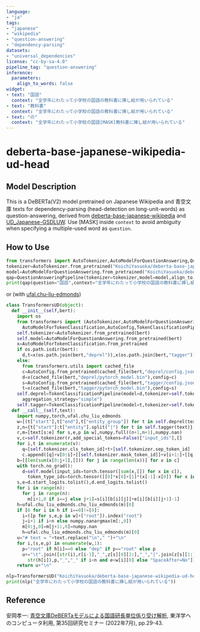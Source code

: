 ```yaml
---
language:
- "ja"
tags:
- "japanese"
- "wikipedia"
- "question-answering"
- "dependency-parsing"
datasets:
- "universal_dependencies"
license: "cc-by-sa-4.0"
pipeline_tag: "question-answering"
inference:
  parameters:
    align_to_words: false
widget:
- text: "国語"
  context: "全学年にわたって小学校の国語の教科書に挿し絵が用いられている"
- text: "教科書"
  context: "全学年にわたって小学校の国語の教科書に挿し絵が用いられている"
- text: "の"
  context: "全学年にわたって小学校の国語[MASK]教科書に挿し絵が用いられている"
---
```


# deberta-base-japanese-wikipedia-ud-head

## Model Description

This is a DeBERTa(V2) model pretrained on Japanese Wikipedia and 青空文庫 texts for dependency-parsing (head-detection on long-unit-words) as question-answering, derived from [deberta-base-japanese-wikipedia](https://huggingface.co/KoichiYasuoka/deberta-base-japanese-wikipedia) and [UD_Japanese-GSDLUW](https://github.com/UniversalDependencies/UD_Japanese-GSDLUW). Use [MASK] inside `context` to avoid ambiguity when specifying a multiple-used word as `question`.

## How to Use

```py
from transformers import AutoTokenizer,AutoModelForQuestionAnswering,QuestionAnsweringPipeline
tokenizer=AutoTokenizer.from_pretrained("KoichiYasuoka/deberta-base-japanese-wikipedia-ud-head")
model=AutoModelForQuestionAnswering.from_pretrained("KoichiYasuoka/deberta-base-japanese-wikipedia-ud-head")
qap=QuestionAnsweringPipeline(tokenizer=tokenizer,model=model,align_to_words=False)
print(qap(question="国語",context="全学年にわたって小学校の国語の教科書に挿し絵が用いられている"))
```

or (with [ufal.chu-liu-edmonds](https://pypi.org/project/ufal.chu-liu-edmonds/))

```py
class TransformersUD(object):
  def __init__(self,bert):
    import os
    from transformers import (AutoTokenizer,AutoModelForQuestionAnswering,
      AutoModelForTokenClassification,AutoConfig,TokenClassificationPipeline)
    self.tokenizer=AutoTokenizer.from_pretrained(bert)
    self.model=AutoModelForQuestionAnswering.from_pretrained(bert)
    x=AutoModelForTokenClassification.from_pretrained
    if os.path.isdir(bert):
      d,t=x(os.path.join(bert,"deprel")),x(os.path.join(bert,"tagger"))
    else:
      from transformers.utils import cached_file
      c=AutoConfig.from_pretrained(cached_file(bert,"deprel/config.json"))
      d=x(cached_file(bert,"deprel/pytorch_model.bin"),config=c)
      s=AutoConfig.from_pretrained(cached_file(bert,"tagger/config.json"))
      t=x(cached_file(bert,"tagger/pytorch_model.bin"),config=s)
    self.deprel=TokenClassificationPipeline(model=d,tokenizer=self.tokenizer,
      aggregation_strategy="simple")
    self.tagger=TokenClassificationPipeline(model=t,tokenizer=self.tokenizer)
  def __call__(self,text):
    import numpy,torch,ufal.chu_liu_edmonds
    w=[(t["start"],t["end"],t["entity_group"]) for t in self.deprel(text)]
    z,n={t["start"]:t["entity"].split("|") for t in self.tagger(text)},len(w)
    r,m=[text[s:e] for s,e,p in w],numpy.full((n+1,n+1),numpy.nan)
    v,c=self.tokenizer(r,add_special_tokens=False)["input_ids"],[]
    for i,t in enumerate(v):
      q=[self.tokenizer.cls_token_id]+t+[self.tokenizer.sep_token_id]
      c.append([q]+v[0:i]+[[self.tokenizer.mask_token_id]]+v[i+1:]+[[q[-1]]])
    b=[[len(sum(x[0:j+1],[])) for j in range(len(x))] for x in c]
    with torch.no_grad():
      d=self.model(input_ids=torch.tensor([sum(x,[]) for x in c]),
        token_type_ids=torch.tensor([[0]*x[0]+[1]*(x[-1]-x[0]) for x in b]))
    s,e=d.start_logits.tolist(),d.end_logits.tolist()
    for i in range(n):
      for j in range(n):
        m[i+1,0 if i==j else j+1]=s[i][b[i][j]]+e[i][b[i][j+1]-1]
    h=ufal.chu_liu_edmonds.chu_liu_edmonds(m)[0]
    if [0 for i in h if i==0]!=[0]:
      i=([p for s,e,p in w]+["root"]).index("root")
      j=i+1 if i<n else numpy.nanargmax(m[:,0])
      m[0:j,0]=m[j+1:,0]=numpy.nan
      h=ufal.chu_liu_edmonds.chu_liu_edmonds(m)[0]
    u="# text = "+text.replace("\n"," ")+"\n"
    for i,(s,e,p) in enumerate(w,1):
      p="root" if h[i]==0 else "dep" if p=="root" else p
      u+="\t".join([str(i),r[i-1],"_",z[s][0][2:],"_","|".join(z[s][1:]),
        str(h[i]),p,"_","_" if i<n and e<w[i][0] else "SpaceAfter=No"])+"\n"
    return u+"\n"

nlp=TransformersUD("KoichiYasuoka/deberta-base-japanese-wikipedia-ud-head")
print(nlp("全学年にわたって小学校の国語の教科書に挿し絵が用いられている"))
```

## Reference

安岡孝一: [青空文庫DeBERTaモデルによる国語研長単位係り受け解析](http://hdl.handle.net/2433/275409), 東洋学へのコンピュータ利用, 第35回研究セミナー (2022年7月), pp.29-43.

